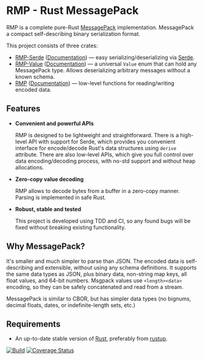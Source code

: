 # RMP - Rust MessagePack

RMP is a complete pure-Rust [MessagePack](http://msgpack.org) implementation. MessagePack a compact self-describing binary serialization format.

This project consists of three crates:

* [RMP-Serde][crates-rmps-url] ([Documentation][rmps-docs-url]) — easy serializing/deserializing via [Serde](https://serde.rs).
* [RMP-Value][crates-rmpv-url] ([Documentation][rmpv-docs-url]) — a universal `Value` enum that can hold any MessagePack type. Allows deserializing arbitrary messages without a known schema.
* [RMP][crates-rmp-url] ([Documentation][rmp-docs-url]) — low-level functions for reading/writing encoded data.

## Features

- **Convenient and powerful APIs**

  RMP is designed to be lightweight and straightforward. There is a high-level API with support for Serde,
  which provides you convenient interface for encode/decode Rust's data structures using `derive` attribute.
  There are also low-level APIs, which give you full control over data encoding/decoding process,
  with no-std support and without heap allocations.

- **Zero-copy value decoding**

  RMP allows to decode bytes from a buffer in a zero-copy manner. Parsing is implemented in safe Rust.

- **Robust, stable and tested**

  This project is developed using TDD and CI, so any found bugs will be fixed without breaking
  existing functionality.

## Why MessagePack?

It's smaller and much simpler to parse than JSON. The encoded data is self-describing and extensible, without using any schema definitions. It supports the same data types as JSON, plus binary data, non-string map keys, all float values, and 64-bit numbers. Msgpack values use `<length><data>` encoding, so they can be safely concatenated and read from a stream.

MessagePack is similar to CBOR, but has simpler data types (no bignums, decimal floats, dates, or indefinite-length sets, etc.)

## Requirements

- An up-to-date stable version of [Rust](https://www.rust-lang.org), preferably from [rustup](https://rustup.rs).

[rustc-serialize]: https://github.com/rust-lang-nursery/rustc-serialize
[serde]: https://github.com/serde-rs/serde

[ci-img]: https://github.com/3Hren/msgpack-rust/actions/workflows/ci.yml/badge.svg
[ci-url]: https://github.com/3Hren/msgpack-rust/actions/workflows/ci.yml

[coveralls-img]: https://coveralls.io/repos/3Hren/msgpack-rust/badge.svg?branch=master&service=github
[coveralls-url]: https://coveralls.io/github/3Hren/msgpack-rust?branch=master

[rmp-docs-url]: https://docs.rs/rmp
[rmps-docs-url]: https://docs.rs/rmp-serde
[rmpv-docs-url]: https://docs.rs/rmpv

[crates-rmp-url]: https://lib.rs/crates/rmp
[crates-rmps-url]: https://lib.rs/crates/rmp-serde
[crates-rmpv-url]: https://lib.rs/crates/rmpv


[![Build][ci-img]][ci-url] [![Coverage Status][coveralls-img]][coveralls-url]
